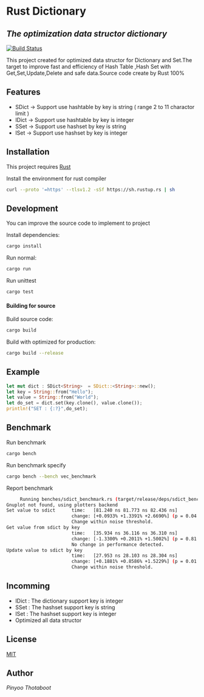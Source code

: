# Rust Dictionary
## _The optimization data structor dictionary_

[![Build Status](https://travis-ci.org/joemccann/dillinger.svg?branch=master)](https://travis-ci.org/joemccann/dillinger)

This project created for optimized data structor for Dictionary and Set.The target to improve fast and efficiency of Hash Table ,Hash Set with Get,Set,Update,Delete and safe data.Source code create by Rust 100%

## Features

- SDict -> Support use hashtable by key is string ( range 2 to 11 charactor limit )
- IDict -> Support use hashtable by key is integer
- SSet  -> Support use hashset by key is string
- ISet  -> Support use hashset by key is integer

## Installation

This project requires [Rust](https://www.rust-lang.org/tools/install)

Install the environment for rust compiler

```sh
curl --proto '=https' --tlsv1.2 -sSf https://sh.rustup.rs | sh
```

## Development

You can improve the source code to implement to project 

Install dependencies:

```sh
cargo install
```

Run normal:

```sh
cargo run
```

Run unittest

```sh
cargo test
```

#### Building for source

Build source code:

```sh
cargo build
```

Build with optimized for production:

```sh
cargo build --release
```

## Example

```rs
let mut dict : SDict<String>  = SDict::<String>::new();
let key = String::from("Hello");
let value = String::from("World");
let do_set = dict.set(key.clone(), value.clone());
println!("SET : {:?}",do_set);
```

## Benchmark

Run benchmark

```sh
cargo bench
```

Run benchmark specify

```sh
cargo bench --bench vec_benchmark
```

Report benchmark

```sh
     Running benches/sdict_benchmark.rs (target/release/deps/sdict_benchmark-5e6c98c21226ae3f)
Gnuplot not found, using plotters backend
Set value to sdict      time:   [81.240 ns 81.773 ns 82.436 ns]
                        change: [+0.0933% +1.3391% +2.6690%] (p = 0.04 < 0.05)
                        Change within noise threshold.
Get value from sdict by key
                        time:   [35.934 ns 36.116 ns 36.310 ns]
                        change: [-1.3300% +0.2011% +1.5002%] (p = 0.81 > 0.05)
                        No change in performance detected.
Update value to sdict by key
                        time:   [27.953 ns 28.103 ns 28.304 ns]
                        change: [+0.1881% +0.8586% +1.5229%] (p = 0.01 < 0.05)
                        Change within noise threshold.
```

## Incomming

- IDict : The dictionary support key is integer
- SSet  : The hashset support key is string
- ISet  : The hashset support key is integer
- Optimized all data structor

## License

[MIT](https://github.com/pinyoothotaboot/dictionary/blob/main/LICENSE)

## Author
_Pinyoo Thotaboot_
